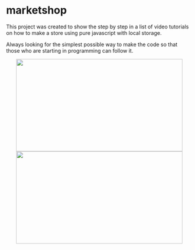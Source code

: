 # marketshop

This project was created to show the step by step in a list of video tutorials on how to make a store using pure javascript with local storage.

Always looking for the simplest possible way to make the code so that those who are starting in programming can follow it. 


<div align="center" display="inline">
<img width="450" height="250" src="https://res.cloudinary.com/pabcode/image/upload/v1673879725/onTheCode/Captura_de_pantalla_2023-01-16_143333_pnzez4.png"></img>
<img width="450" height="250" src="https://res.cloudinary.com/pabcode/image/upload/v1673879727/onTheCode/Captura_de_pantalla_2023-01-16_143442_eeqgev.png"></img>
</div>

